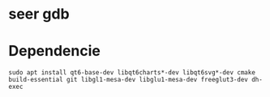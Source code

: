 # seer gdb

# Dependencie
```
sudo apt install qt6-base-dev libqt6charts*-dev libqt6svg*-dev cmake build-essential git libgl1-mesa-dev libglu1-mesa-dev freeglut3-dev dh-exec
```
